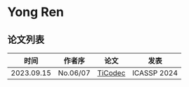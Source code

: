 # Yong Ren

## 论文列表

| 时间 | 作者序 | 论文 | 发表 |
|:-:|:-:|---|---|
| 2023.09.15 | No.06/07 | [TiCodec](../Models/Speech_Neural_Codec/2023.09.15_TiCodec.md) | ICASSP 2024 |